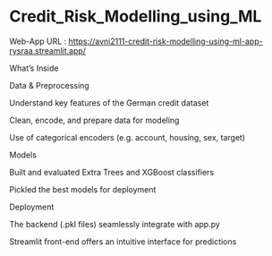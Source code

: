 # Credit_Risk_Modelling_using_ML
Web-App URL : https://avni2111-credit-risk-modelling-using-ml-app-rysraa.streamlit.app/

What’s Inside

Data & Preprocessing

Understand key features of the German credit dataset

Clean, encode, and prepare data for modeling

Use of categorical encoders (e.g. account, housing, sex, target)

Models

Built and evaluated Extra Trees and XGBoost classifiers

Pickled the best models for deployment

Deployment

The backend (.pkl files) seamlessly integrate with app.py

Streamlit front-end offers an intuitive interface for predictions
